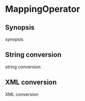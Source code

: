 <h1 class="converter">MappingOperator</h1>

## Synopsis

synopsis

## String conversion

string conversion

## XML conversion

XML conversion

